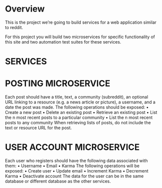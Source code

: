 # Overview

This is the project we’re going to build services for a web application
similar to reddit.

For this project you will build two microservices for specific functionality of this site and two automation test suites for these services.

# SERVICES
# POSTING MICROSERVICE
Each post should have a title, text, a community (subreddit), an optional URL linking to a resource (e.g. a news article or picture), a username, and a date the post was made.
The following operations should be exposed:
•	Create a new post
•	Delete an existing post
•	Retrieve an existing post
•	List the n most recent posts to a particular community
•	List the n most recent posts to any community
When retrieving lists of posts, do not include the text or resource URL for the post.
# USER ACCOUNT MICROSERVICE
Each user who registers should have the following data associated with them:
•	Username
•	Email
•	Karma
The following operations will be exposed:
•	Create user
•	Update email
•	Increment Karma
•	Decrement Karma
•	Deactivate account
The data for the user can be in the same database or different database as the other services.

